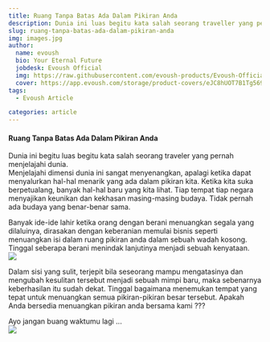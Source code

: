 ```yaml
---
title: Ruang Tanpa Batas Ada Dalam Pikiran Anda
description: Dunia ini luas begitu kata salah seorang traveller yang pernah menjelajahi dunia...
slug: ruang-tanpa-batas-ada-dalam-pikiran-anda
img: images.jpg
author:
  name: evoush
  bio: Your Eternal Future
  jobdesk: Evoush Official
  img: https://raw.githubusercontent.com/evoush-products/Evoush-Official-Website/master/static/icon_128.png
  cover: https://app.evoush.com/storage/product-covers/eJC8hUOT7B1Tg56943hWhsI9KMH8k7CdRe2OFDbo.jpg
tags:
  - Evoush Article

categories: article
---  
```

#### Ruang Tanpa Batas Ada Dalam Pikiran Anda  

Dunia ini begitu luas begitu kata salah seorang traveler yang pernah menjelajahi dunia.  
Menjelajahi dimensi dunia ini sangat menyenangkan, apalagi ketika dapat menyalurkan hal-hal menarik yang ada dalam pikiran kita. Ketika kita suka berpetualang, banyak hal-hal baru yang kita lihat. Tiap tempat tiap negara menyajikan keunikan dan kekhasan masing-masing budaya. Tidak pernah ada budaya yang benar-benar sama.  

Banyak ide-ide lahir ketika orang dengan berani menuangkan segala yang dilaluinya, dirasakan dengan keberanian memulai bisnis seperti menuangkan isi dalam ruang pikiran anda dalam sebuah wadah kosong.  
Tinggal seberapa berani menindak lanjutinya menjadi sebuah kenyataan.  
<img src="https://www.loveshrewsbury.com/sites/default/files/styles/articleimage/public/field/image/Untitled-1_401.jpg?itok=-Abxq-MP" class="img-fluid">

Dalam sisi yang sulit, terjepit bila seseorang mampu mengatasinya dan mengubah kesulitan tersebut menjadi sebuah mimpi baru, maka sebenarnya keberhasilan itu sudah dekat. Tinggal bagaimana menemukan tempat yang tepat untuk menuangkan semua pikiran-pikiran besar tersebut. Apakah Anda bersedia menuangkan pikiran anda bersama kami ???  

Ayo jangan buang waktumu lagi ...  
<img src="https://raw.githubusercontent.com/codesyariah122/bahan-evoush/main/images/banner/about/2%20kn.jpg" class="img-fluid img-responsive mt-5 mb-5">  
